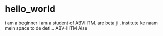 # hello_world
i am a beginner
i am a student of ABVIIITM.
are beta ji , institute ke naam mein space to de deti...
ABV-IIITM Aise

